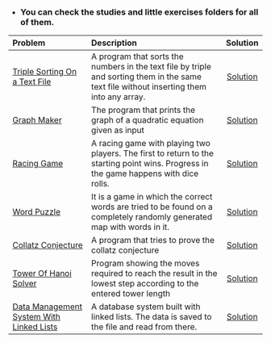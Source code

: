 * ### You can check the studies and little exercises folders for all of them.


|Problem    |Description |Solution   |
|:-----------|:-|:--------------:|
|[Triple Sorting On a Text File](https://github.com/meteahmetyakar/exercises/tree/main/studies/3.triple%20sorting%20without%20arrays)|A program that sorts the numbers in the text file by triple and sorting them in the same text file without inserting them into any array.|[Solution](https://github.com/meteahmetyakar/exercises/blob/main/studies/3.triple%20sorting%20without%20arrays/main.c)
|[Graph Maker](https://github.com/meteahmetyakar/exercises/tree/main/studies/4.graph%20maker)|The program that prints the graph of a quadratic equation given as input|[Solution](https://github.com/meteahmetyakar/exercises/blob/main/studies/4.graph%20maker/main.c)
|[Racing Game](https://github.com/meteahmetyakar/exercises/tree/main/studies/6.mini%20racing%20game)|A racing game with playing two players. The first to return to the starting point wins. Progress in the game happens with dice rolls.|[Solution](https://github.com/meteahmetyakar/exercises/blob/main/studies/6.mini%20racing%20game/main.c)
|[Word Puzzle](https://github.com/meteahmetyakar/exercises/tree/main/studies/7.word%20puzzle)|It is a game in which the correct words are tried to be found on a completely randomly generated map with words in it.|[Solution](https://github.com/meteahmetyakar/exercises/blob/main/studies/7.word%20puzzle/main.c)
|[Collatz Conjecture](https://github.com/meteahmetyakar/exercises/tree/main/studies/8.collatz%20conjecture%20with%20recursive%20solution)|A program that tries to prove the collatz conjecture|[Solution](https://github.com/meteahmetyakar/exercises/tree/main/studies/8.collatz%20conjecture%20with%20recursive%20solution)
|[Tower Of Hanoi Solver](https://github.com/meteahmetyakar/exercises/tree/main/studies/10.tower%20of%20hanoi%20solver)|Program showing the moves required to reach the result in the lowest step according to the entered tower length|[Solution](https://github.com/meteahmetyakar/exercises/blob/main/studies/10.tower%20of%20hanoi%20solver/main.c)
|[Data Management System With Linked Lists](https://github.com/meteahmetyakar/exercises/tree/main/studies/12.DMS%20with%20linked%20lists%20(I%20will%20edit))|A database system built with linked lists. The data is saved to the file and read from there.|[Solution](https://github.com/meteahmetyakar/exercises/blob/main/studies/12.DMS%20with%20linked%20lists%20(I%20will%20edit)/main.c)
